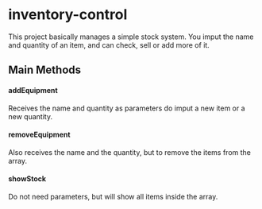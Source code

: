 # inventory-control

This project basically manages a simple stock system. You imput the name and quantity of an item, and can check, sell or add more of it.

## Main Methods

#### addEquipment 

Receives the name and quantity as parameters do imput a new item or a new quantity.

#### removeEquipment 

Also receives the name and the quantity, but to remove the items from the array.

#### showStock 

Do not need parameters, but will show all items inside the array.

